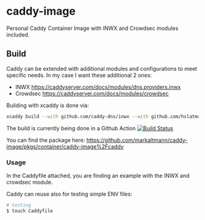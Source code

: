 # caddy-image
Personal Caddy Container Image with INWX and Crowdsec modules included.

## Build

Caddy can be extended with additional modules and configurations to meet specific needs.
In my case I want these additional 2 ones:

- INWX <https://caddyserver.com/docs/modules/dns.providers.inwx>
- Crowdsec <https://caddyserver.com/docs/modules/crowdsec>

Building with xcaddy is done via:
```sh
xcaddy build --with github.com/caddy-dns/inwx --with github.com/hslatman/caddy-crowdsec-bouncer/crowdsec
```

The build is currently being done in a Github Action [![Build Status](https://github.com/markaltmann/caddy-image/workflows/docker-image/badge.svg)](https://github.com/markaltmann/caddy-image/actions)

You can find the package here: <https://github.com/markaltmann/caddy-image/pkgs/container/caddy-image%2Fcaddy>

### Usage

In the Caddyfile attached, you are finding an example with the INWX and crowdsec module.

Caddy can reuse also for testing simple ENV files:

```sh
# testing
$ touch Caddyfile
```
